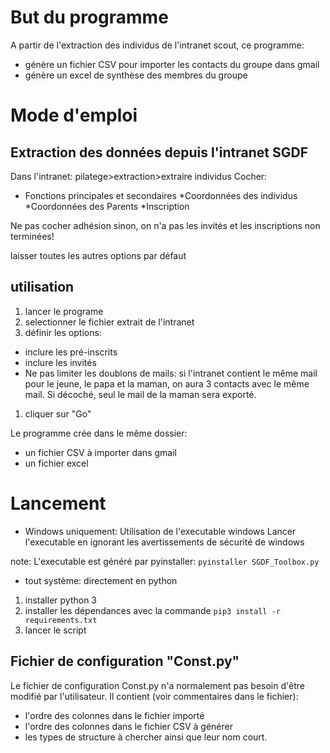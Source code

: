 # But du programme
A partir de l'extraction des individus de l'intranet scout, ce programme:
- génère un fichier CSV pour importer les contacts du groupe dans gmail
- génère un excel de synthèse des membres du groupe


# Mode d'emploi
## Extraction des données depuis l'intranet SGDF
Dans l'intranet: pilatege>extraction>extraire individus
Cocher: 
* Fonctions principales et secondaires
*Coordonnées des individus
*Coordonnées des Parents
*Inscription

Ne pas cocher adhésion sinon, on n'a pas les invités et les inscriptions non terminées!

laisser toutes les autres options par défaut

## utilisation
1. lancer le programe
1. selectionner le fichier extrait de l'intranet
1. définir les options:
- inclure les pré-inscrits
- inclure les invités
- Ne pas limiter les doublons de mails: si l'intranet contient le même mail pour le jeune, le papa et la maman, on aura 3 contacts avec le même mail. Si décoché, seul le mail de la maman sera exporté.
1. cliquer sur "Go"

Le programme crée dans le même dossier:
* un fichier CSV à importer dans gmail
* un fichier excel

# Lancement
* Windows uniquement: Utilisation de l'executable windows
Lancer l'executable en ignorant les avertissements de sécurité de windows

note: L'executable est généré par pyinstaller: `pyinstaller SGDF_Toolbox.py`

* tout système: directement en python
1. installer python 3
1. installer les dépendances avec la commande
`pip3 install -r requirements.txt`
1. lancer le script

## Fichier de configuration "Const.py"
Le fichier de configuration Const.py n'a normalement pas besoin d'être modifié par l'utilisateur.
Il contient (voir commentaires dans le fichier):
- l'ordre des colonnes dans le fichier importé
- l'ordre des colonnes dans le fichier CSV à générer
- les types de structure à chercher ainsi que leur nom court.  
